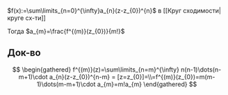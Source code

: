 $f(x):=\sum\limits_{n=0}^{\infty}a_{n}(z-z_{0})^{n}$ в [[Круг сходимости|круге сх-ти]] 

Тогда $a_{m}=\frac{f^{(m)}(z_{0})}{m!}$
## Док-во

$$
\begin{gathered}
f^{(m)}(z)=\sum\limits_{n=m}^{\infty} n(n-1)\dots(n-m+1)\cdot a_{n}(z-z_{0})^{n-m} = [z=z_{0}]=\\=f^{(m)}(z_{0})=m(m-1)\dots(m-m+1)\cdot a_{m}=m!a_{m}
\end{gathered}
$$
